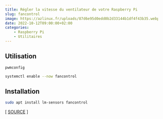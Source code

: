 ```yaml
---
title: Régler la vitesse du ventilateur de votre Raspberry Pi
slug: fancontrol
image: https://azlinux.fr/uploads/87d6e95d0edd0b2d33144b1df4f43b35.webp
date: 2022-10-12T09:00:00+02:00
categories:
    - Raspberry Pi
    - Utilitaires
---
```


## Utilisation

```bash
pwmconfig
```

```bash
systemctl enable --now fancontrol
```

## Installation

```bash
sudo apt install lm-sensors fancontrol
```

[ [SOURCE](https://dietpi.com/forum/t/14175/7) ]
